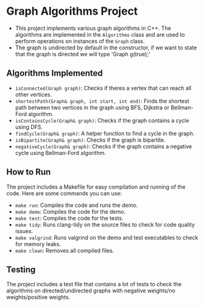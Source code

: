 # Graph Algorithms Project

- This project implements various graph algorithms in C++. The algorithms are implemented in the `Algorithms` class and are used to perform operations on instances of the `Graph` class.
- The graph is undirected by default in the constructor, if we want to state that the graph is directed we will type 'Graph g(true);'

## Algorithms Implemented

- `isConnected(Graph graph)`: Checks if theres a vertex that can reach all other vertices.
- `shortestPath(Graph& graph, int start, int end)`: Finds the shortest path between two vertices in the graph using BFS, Dijkstra or Bellman-Ford algorithm.
- `isContainsCycle(Graph& graph)`: Checks if the graph contains a cycle using DFS.
- `findCycle(Graph& graph)`: A helper function to find a cycle in the graph.
- `isBipartite(Graph& graph)`: Checks if the graph is bipartite.
- `negativeCycle(Graph& graph)`: Checks if the graph contains a negative cycle using Bellman-Ford algorithm.

## How to Run

The project includes a Makefile for easy compilation and running of the code. Here are some commands you can use:

- `make run`: Compiles the code and runs the demo.
- `make demo`: Compiles the code for the demo.
- `make test`: Compiles the code for the tests.
- `make tidy`: Runs clang-tidy on the source files to check for code quality issues.
- `make valgrind`: Runs valgrind on the demo and test executables to check for memory leaks.
- `make clean`: Removes all compiled files.

## Testing

The project includes a test file that contains a lot of tests to check the algorithms on directed/undirected graphs
with negative weights/no weights/positive weights.
